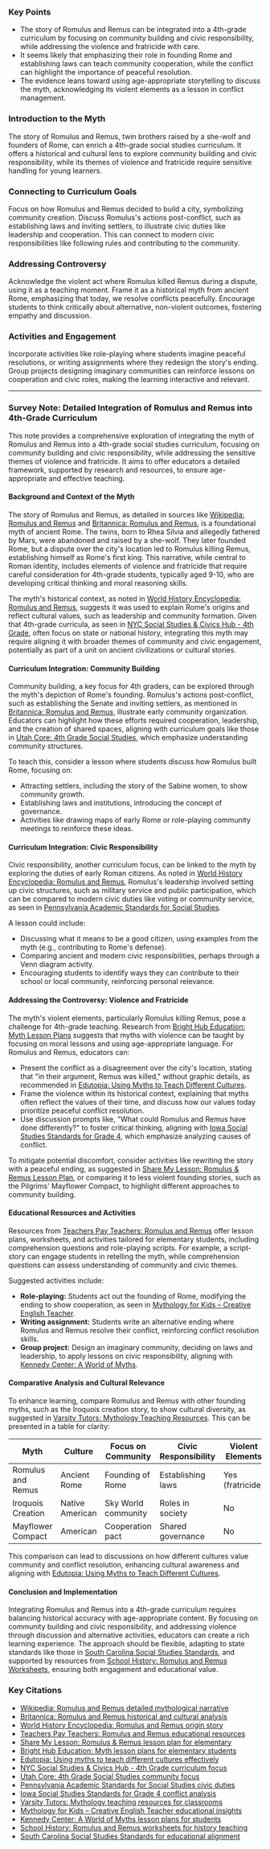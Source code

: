 

### Key Points
- The story of Romulus and Remus can be integrated into a 4th-grade curriculum by focusing on community building and civic responsibility, while addressing the violence and fratricide with care.
- It seems likely that emphasizing their role in founding Rome and establishing laws can teach community cooperation, while the conflict can highlight the importance of peaceful resolution.
- The evidence leans toward using age-appropriate storytelling to discuss the myth, acknowledging its violent elements as a lesson in conflict management.

### Introduction to the Myth
The story of Romulus and Remus, twin brothers raised by a she-wolf and founders of Rome, can enrich a 4th-grade social studies curriculum. It offers a historical and cultural lens to explore community building and civic responsibility, while its themes of violence and fratricide require sensitive handling for young learners.

### Connecting to Curriculum Goals
Focus on how Romulus and Remus decided to build a city, symbolizing community creation. Discuss Romulus's actions post-conflict, such as establishing laws and inviting settlers, to illustrate civic duties like leadership and cooperation. This can connect to modern civic responsibilities like following rules and contributing to the community.

### Addressing Controversy
Acknowledge the violent act where Romulus killed Remus during a dispute, using it as a teaching moment. Frame it as a historical myth from ancient Rome, emphasizing that today, we resolve conflicts peacefully. Encourage students to think critically about alternative, non-violent outcomes, fostering empathy and discussion.

### Activities and Engagement
Incorporate activities like role-playing where students imagine peaceful resolutions, or writing assignments where they redesign the story's ending. Group projects designing imaginary communities can reinforce lessons on cooperation and civic roles, making the learning interactive and relevant.

---

### Survey Note: Detailed Integration of Romulus and Remus into 4th-Grade Curriculum

This note provides a comprehensive exploration of integrating the myth of Romulus and Remus into a 4th-grade social studies curriculum, focusing on community building and civic responsibility, while addressing the sensitive themes of violence and fratricide. It aims to offer educators a detailed framework, supported by research and resources, to ensure age-appropriate and effective teaching.

#### Background and Context of the Myth
The story of Romulus and Remus, as detailed in sources like [Wikipedia: Romulus and Remus](https://en.wikipedia.org/wiki/Romulus_and_Remus) and [Britannica: Romulus and Remus](https://www.britannica.com/biography/Romulus-and-Remus), is a foundational myth of ancient Rome. The twins, born to Rhea Silvia and allegedly fathered by Mars, were abandoned and raised by a she-wolf. They later founded Rome, but a dispute over the city's location led to Romulus killing Remus, establishing himself as Rome's first king. This narrative, while central to Roman identity, includes elements of violence and fratricide that require careful consideration for 4th-grade students, typically aged 9-10, who are developing critical thinking and moral reasoning skills.

The myth's historical context, as noted in [World History Encyclopedia: Romulus and Remus](https://www.worldhistory.org/Romulus_and_Remus/), suggests it was used to explain Rome's origins and reflect cultural values, such as leadership and community formation. Given that 4th-grade curricula, as seen in [NYC Social Studies & Civics Hub - 4th Grade](https://sites.google.com/schools.nyc.gov/social-studies-and-civics/resources-by-grade/elementary/4th-grade), often focus on state or national history, integrating this myth may require aligning it with broader themes of community and civic engagement, potentially as part of a unit on ancient civilizations or cultural stories.

#### Curriculum Integration: Community Building
Community building, a key focus for 4th graders, can be explored through the myth's depiction of Rome's founding. Romulus's actions post-conflict, such as establishing the Senate and inviting settlers, as mentioned in [Britannica: Romulus and Remus](https://www.britannica.com/biography/Romulus-and-Remus), illustrate early community organization. Educators can highlight how these efforts required cooperation, leadership, and the creation of shared spaces, aligning with curriculum goals like those in [Utah Core: 4th Grade Social Studies](https://www.uen.org/core/core.do?courseNum=6040), which emphasize understanding community structures.

To teach this, consider a lesson where students discuss how Romulus built Rome, focusing on:
- Attracting settlers, including the story of the Sabine women, to show community growth.
- Establishing laws and institutions, introducing the concept of governance.
- Activities like drawing maps of early Rome or role-playing community meetings to reinforce these ideas.

#### Curriculum Integration: Civic Responsibility
Civic responsibility, another curriculum focus, can be linked to the myth by exploring the duties of early Roman citizens. As noted in [World History Encyclopedia: Romulus and Remus](https://www.worldhistory.org/Romulus_and_Remus/), Romulus's leadership involved setting up civic structures, such as military service and public participation, which can be compared to modern civic duties like voting or community service, as seen in [Pennsylvania Academic Standards for Social Studies](https://www.pa.gov/agencies/education/programs-and-services/instruction/elementary-and-secondary-education/curriculum/social-studies.html).

A lesson could include:
- Discussing what it means to be a good citizen, using examples from the myth (e.g., contributing to Rome's defense).
- Comparing ancient and modern civic responsibilities, perhaps through a Venn diagram activity.
- Encouraging students to identify ways they can contribute to their school or local community, reinforcing personal relevance.

#### Addressing the Controversy: Violence and Fratricide
The myth's violent elements, particularly Romulus killing Remus, pose a challenge for 4th-grade teaching. Research from [Bright Hub Education: Myth Lesson Plans](https://www.brighthubeducation.com/lesson-plans-grades-1-2/114385-what-are-myths/) suggests that myths with violence can be taught by focusing on moral lessons and using age-appropriate language. For Romulus and Remus, educators can:
- Present the conflict as a disagreement over the city's location, stating that "in their argument, Remus was killed," without graphic details, as recommended in [Edutopia: Using Myths to Teach Different Cultures](https://www.edutopia.org/article/using-myths-teach-different-cultures/).
- Frame the violence within its historical context, explaining that myths often reflect the values of their time, and discuss how our values today prioritize peaceful conflict resolution.
- Use discussion prompts like, "What could Romulus and Remus have done differently?" to foster critical thinking, aligning with [Iowa Social Studies Standards for Grade 4](https://educate.iowa.gov/pk-12/standards/academics/social-studies-standards/grade-4), which emphasize analyzing causes of conflict.

To mitigate potential discomfort, consider activities like rewriting the story with a peaceful ending, as suggested in [Share My Lesson: Romulus & Remus Lesson Plan](https://sharemylesson.com/teaching-resource/romulus-remus-298766), or comparing it to less violent founding stories, such as the Pilgrims' Mayflower Compact, to highlight different approaches to community building.

#### Educational Resources and Activities
Resources from [Teachers Pay Teachers: Romulus and Remus](https://www.teacherspayteachers.com/browse?search=romulus%2Band%2Bremus) offer lesson plans, worksheets, and activities tailored for elementary students, including comprehension questions and role-playing scripts. For example, a script-story can engage students in retelling the myth, while comprehension questions can assess understanding of community and civic themes.

Suggested activities include:
- **Role-playing:** Students act out the founding of Rome, modifying the ending to show cooperation, as seen in [Mythology for Kids – Creative English Teacher](https://creativeenglishteacher.com/pages/mythology-for-kids).
- **Writing assignment:** Students write an alternative ending where Romulus and Remus resolve their conflict, reinforcing conflict resolution skills.
- **Group project:** Design an imaginary community, deciding on laws and leadership, to apply lessons on civic responsibility, aligning with [Kennedy Center: A World of Myths](https://www.kennedy-center.org/education/resources-for-educators/classroom-resources/lessons-and-activities/lessons/6-8/a-world-of-myths/).

#### Comparative Analysis and Cultural Relevance
To enhance learning, compare Romulus and Remus with other founding myths, such as the Iroquois creation story, to show cultural diversity, as suggested in [Varsity Tutors: Mythology Teaching Resources](https://www.varsitytutors.com/englishteacher/myth). This can be presented in a table for clarity:

| Myth                | Culture         | Focus on Community | Civic Responsibility | Violent Elements |
|---------------------|-----------------|---------------------|----------------------|------------------|
| Romulus and Remus   | Ancient Rome    | Founding of Rome    | Establishing laws    | Yes (fratricide) |
| Iroquois Creation   | Native American | Sky World community | Roles in society     | No               |
| Mayflower Compact   | American        | Cooperation pact    | Shared governance    | No               |

This comparison can lead to discussions on how different cultures value community and conflict resolution, enhancing cultural awareness and aligning with [Edutopia: Using Myths to Teach Different Cultures](https://www.edutopia.org/article/using-myths-teach-different-cultures/).

#### Conclusion and Implementation
Integrating Romulus and Remus into a 4th-grade curriculum requires balancing historical accuracy with age-appropriate content. By focusing on community building and civic responsibility, and addressing violence through discussion and alternative activities, educators can create a rich learning experience. The approach should be flexible, adapting to state standards like those in [South Carolina Social Studies Standards](https://ed.sc.gov/instruction/standards/social-studies/standards/), and supported by resources from [School History: Romulus and Remus Worksheets](https://schoolhistory.co.uk/ancient-world/romulus-and-remus/), ensuring both engagement and educational value.

### Key Citations
- [Wikipedia: Romulus and Remus detailed mythological narrative](https://en.wikipedia.org/wiki/Romulus_and_Remus)
- [Britannica: Romulus and Remus historical and cultural analysis](https://www.britannica.com/biography/Romulus-and-Remus)
- [World History Encyclopedia: Romulus and Remus origin story](https://www.worldhistory.org/Romulus_and_Remus/)
- [Teachers Pay Teachers: Romulus and Remus educational resources](https://www.teacherspayteachers.com/browse?search=romulus%2Band%2Bremus)
- [Share My Lesson: Romulus & Remus lesson plan for elementary](https://sharemylesson.com/teaching-resource/romulus-remus-298766)
- [Bright Hub Education: Myth lesson plans for elementary students](https://www.brighthubeducation.com/lesson-plans-grades-1-2/114385-what-are-myths/)
- [Edutopia: Using myths to teach different cultures effectively](https://www.edutopia.org/article/using-myths-teach-different-cultures/)
- [NYC Social Studies & Civics Hub - 4th Grade curriculum focus](https://sites.google.com/schools.nyc.gov/social-studies-and-civics/resources-by-grade/elementary/4th-grade)
- [Utah Core: 4th Grade Social Studies community focus](https://www.uen.org/core/core.do?courseNum=6040)
- [Pennsylvania Academic Standards for Social Studies civic duties](https://www.pa.gov/agencies/education/programs-and-services/instruction/elementary-and-secondary-education/curriculum/social-studies.html)
- [Iowa Social Studies Standards for Grade 4 conflict analysis](https://educate.iowa.gov/pk-12/standards/academics/social-studies-standards/grade-4)
- [Varsity Tutors: Mythology teaching resources for classrooms](https://www.varsitytutors.com/englishteacher/myth)
- [Mythology for Kids – Creative English Teacher educational insights](https://creativeenglishteacher.com/pages/mythology-for-kids)
- [Kennedy Center: A World of Myths lesson plans for students](https://www.kennedy-center.org/education/resources-for-educators/classroom-resources/lessons-and-activities/lessons/6-8/a-world-of-myths/)
- [School History: Romulus and Remus worksheets for history teaching](https://schoolhistory.co.uk/ancient-world/romulus-and-remus/)
- [South Carolina Social Studies Standards for educational alignment](https://ed.sc.gov/instruction/standards/social-studies/standards/)